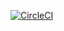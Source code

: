 
[![CircleCI](https://dl.circleci.com/status-badge/img/circleci/Ls7XJrnWCFSQjxziEASrFA/QE4rqxAWkF1qsMu5nBDKJ1/tree/main.svg?style=svg)](https://dl.circleci.com/status-badge/redirect/circleci/Ls7XJrnWCFSQjxziEASrFA/QE4rqxAWkF1qsMu5nBDKJ1/tree/main)
